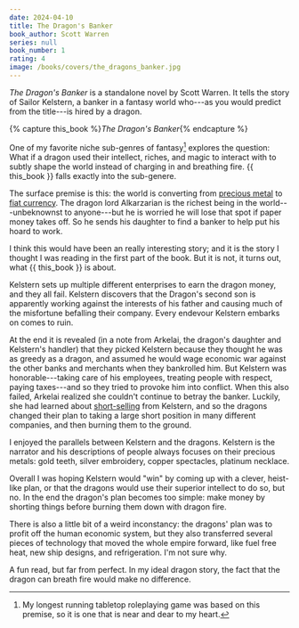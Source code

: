 ```yaml
---
date: 2024-04-10
title: The Dragon's Banker
book_author: Scott Warren
series: null
book_number: 1
rating: 4
image: /books/covers/the_dragons_banker.jpg
---
```


<cite class="book-title">The Dragon's Banker</cite> is a standalone novel by
Scott Warren. It tells the story of Sailor Kelstern, a banker in a fantasy
world who---as you would predict from the title---is hired by a dragon.

{% capture this_book %}<cite class="book-title">The Dragon's Banker</cite>{% endcapture %}

One of my favorite niche sub-genres of fantasy[^fate] explores the question: What if
a dragon used their intellect, riches, and magic to interact with to subtly
shape the world instead of charging in and breathing fire. {{ this_book }}
falls exactly into the sub-genere.

[^fate]:
    My longest running tabletop roleplaying game was based on this premise, so
    it is one that is near and dear to my heart.

The surface premise is this: the world is converting from [precious metal][cm]
to [fiat currency][fiat]. The dragon lord Alkarzarian is the richest being in
the world---unbeknownst to anyone---but he is worried he will lose that spot
if paper money takes off. So he sends his daughter to find a banker to help
put his hoard to work.

[cm]: https://en.wikipedia.org/wiki/Commodity_money
[fiat]: https://en.wikipedia.org/wiki/Fiat_money

I think this would have been an really interesting story; and it is the story
I thought I was reading in the first part of the book. But it is not, it turns
out, what {{ this_book }} is about.

Kelstern sets up multiple different enterprises to earn the dragon money, and
they all fail. Kelstern discovers that the Dragon's second son is apparently
working against the interests of his father and causing much of the misfortune
befalling their company. Every endevour Kelstern embarks on comes to ruin.

At the end it is revealed (in a note from Arkelai, the dragon's daughter and
Kelstern's handler) that they picked Kelstern because they thought he was as
greedy as a dragon, and assumed he would wage economic war against the other
banks and merchants when they bankrolled him. But Kelstern was
honorable---taking care of his employees, treating people with respect, paying
taxes---and so they tried to provoke him into conflict. When this also failed,
Arkelai realized she couldn't continue to betray the banker. Luckily, she had
learned about [short-selling][short] from Kelstern, and so the dragons changed
their plan to taking a large short position in many different companies, and
then burning them to the ground.

[short]: https://en.wikipedia.org/wiki/Short_(finance)

I enjoyed the parallels between Kelstern and the dragons. Kelstern is the
narrator and his descriptions of people always focuses on their precious
metals: gold teeth, silver embroidery, copper spectacles, platinum necklace.

Overall I was hoping Kelstern would "win" by coming up with a clever,
heist-like plan, or that the dragons would use their superior intellect to do
so, but no. In the end the dragon's plan becomes too simple: make money by
shorting things before burning them down with dragon fire.

There is also a little bit of a weird inconstancy: the dragons' plan was to
profit off the human economic system, but they also transferred several pieces of
technology that moved the whole empire forward, like fuel free heat, new ship
designs, and refrigeration. I'm not sure why.

A fun read, but far from perfect. In my ideal dragon story, the fact that the
dragon can breath fire would make no difference.
